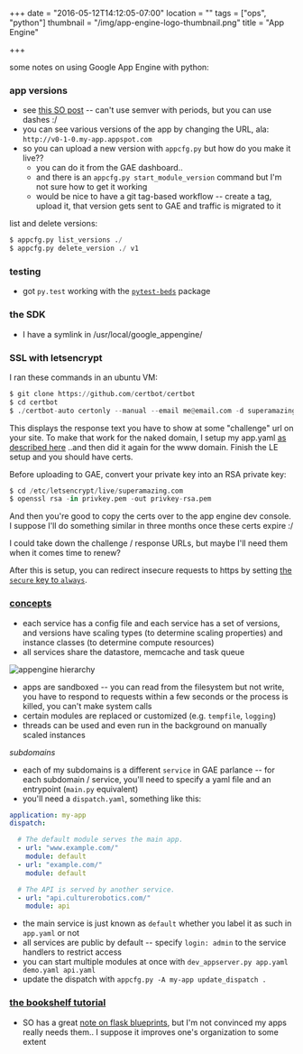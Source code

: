 +++
date = "2016-05-12T14:12:05-07:00"
location = ""
tags = ["ops", "python"]
thumbnail = "/img/app-engine-logo-thumbnail.png"
title = "App Engine"

+++

some notes on using Google App Engine with python:

<!--more-->

### app versions
* see [this SO post](http://stackoverflow.com/questions/3848131/google-app-engine-version-numbers) --
can't use semver with periods, but you can use dashes :/
* you can see various versions of the app by changing the URL, ala: `http://v0-1-0.my-app.appspot.com`
* so you can upload a new version with `appcfg.py` but how do you make it live??
  * you can do it from the GAE dashboard..
  * and there is an `appcfg.py start_module_version` command but I'm not sure how to get it working
  * would be nice to have a git tag-based workflow --
  create a tag, upload it, that version gets sent to GAE and traffic is migrated to it

list and delete versions:

```python
$ appcfg.py list_versions ./
$ appcfg.py delete_version ./ v1
```


### testing
* got `py.test` working with the [`pytest-beds`](https://pypi.python.org/pypi/pytest-beds) package


### the SDK
* I have a symlink in /usr/local/google_appengine/


### SSL with letsencrypt
I ran these commands in an ubuntu VM:
```python
$ git clone https://github.com/certbot/certbot
$ cd certbot
$ ./certbot-auto certonly --manual --email me@email.com -d superamazing.com -d www.superamazing.com
```

This displays the response text you have to show at some "challenge" url on your site.
To make that work for the naked domain,
I setup my app.yaml [as described here](https://www.jeffgodwyll.com/posts/2016/letsencrypt)
..and then did it again for the www domain.
Finish the LE setup and you should have certs.

Before uploading to GAE, convert your private key into an RSA private key:

```python
$ cd /etc/letsencrypt/live/superamazing.com
$ openssl rsa -in privkey.pem -out privkey-rsa.pem
```

And then you're good to copy the certs over to the app engine dev console.
I suppose I'll do something similar in three months once these certs expire :/

I could take down the challenge / response URLs,
but maybe I'll need them when it comes time to renew?

After this is setup, you can redirect insecure requests to https
by setting [the `secure` key to `always`](https://cloud.google.com/appengine/docs/python/config/appref).


### [concepts](https://cloud.google.com/appengine/docs/python/an-overview-of-app-engine)

* each service has a config file and each service has a set of versions,
and versions have scaling types (to determine scaling properties)
and instance classes (to determine compute resources)
* all services share the datastore, memcache and task queue

![appengine hierarchy](/img/appengine-hierarchy.png)

* apps are sandboxed -- you can read from the filesystem but not write,
you have to respond to requests within a few seconds or the process is killed,
you can't make system calls
* certain modules are replaced or customized (e.g. `tempfile`, `logging`)
* threads can be used and even run in the background on manually scaled instances

*subdomains*

* each of my subdomains is a different `service` in GAE parlance --
for each subdomain / service, you'll need to specify a yaml file and an entrypoint (`main.py` equivalent)
* you'll need a `dispatch.yaml`, something like this:

```yaml
application: my-app
dispatch:

  # The default module serves the main app.
  - url: "www.example.com/"
    module: default
  - url: "example.com/"
    module: default

  # The API is served by another service.
  - url: "api.culturerobotics.com/"
    module: api
```

* the main service is just known as `default` whether you label it as such in `app.yaml` or not
* all services are public by default -- specify `login: admin` to the service handlers to restrict access
* you can start multiple modules at once with `dev_appserver.py app.yaml demo.yaml api.yaml`
* update the dispatch with `appcfg.py -A my-app update_dispatch .`


### [the bookshelf tutorial](https://cloud.google.com/python/getting-started/tutorial-app)

* SO has a great [note on flask blueprints](http://stackoverflow.com/questions/24420857/what-are-flask-blueprints-exactly),
but I'm not convinced my apps really needs them..
I suppose it improves one's organization to some extent
